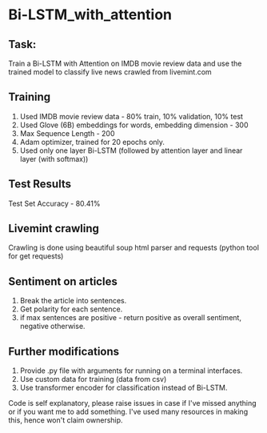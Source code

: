 # Bi-LSTM_with_attention

## Task:
Train a Bi-LSTM with Attention on IMDB movie review data and use the trained model to classify live news crawled from livemint.com

## Training 
1. Used IMDB movie review data - 80% train, 10% validation, 10% test
2. Used Glove (6B) embeddings for words, embedding dimension - 300
3. Max Sequence Length - 200
4. Adam optimizer, trained for 20 epochs only.
5. Used only one layer Bi-LSTM (followed by attention layer and linear layer (with softmax))

## Test Results
Test Set Accuracy - 80.41%

## Livemint crawling
Crawling is done using beautiful soup html parser and requests (python tool for get requests)

## Sentiment on articles
1. Break the article into sentences.
2. Get polarity for each sentence.
3. if max sentences are positive - return positive as overall sentiment, negative otherwise.

## Further modifications
1. Provide .py file with arguments for running on a terminal interfaces.
2. Use custom data for training (data from csv)
3. Use transformer encoder for classification instead of Bi-LSTM.

Code is self explanatory, please raise issues in case if I've missed anything or if you want me to add something.
I've used many resources in making this, hence won't claim ownership.
